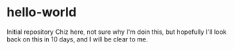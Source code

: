 # hello-world
Initial repository
Chiz here, not sure why I'm doin this, but hopefully I'll look back on this in 10 days, and I will be clear to me.
